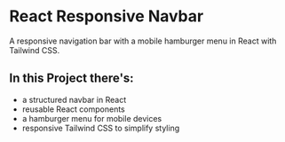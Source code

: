 # React Responsive Navbar

A responsive navigation bar with a mobile hamburger menu in React with Tailwind CSS.

## In this Project there's:

- a structured navbar in React
- reusable React components
- a hamburger menu for mobile devices
- responsive Tailwind CSS to simplify styling

